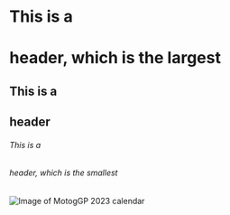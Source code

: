# This is a <h1> header, which is the largest
## This is a <h2> header
###### This is a <h6> header, which is the smallest

 ![Image of MotogGP 2023 calendar](https://photos.motogp.com/2022/09/30/calendar-3_2.big.jpg)
